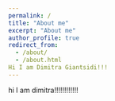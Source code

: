 ```yaml
---
permalink: /
title: "About me"
excerpt: "About me"
author_profile: true
redirect_from: 
  - /about/
  - /about.html
Hi I am Dimitra Giantsidi!!!
--- 
```

hi I am dimitra!!!!!!!!!!!!